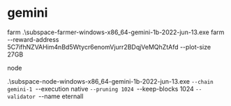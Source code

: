 # gemini

farm
.\subspace-farmer-windows-x86_64-gemini-1b-2022-jun-13.exe farm --reward-address 5C7ifhNZVAHim4nBd5Wtycr6enomVjurr2BDqjVeMQhZtAfd --plot-size 27GB


node

.\subspace-node-windows-x86_64-gemini-1b-2022-jun-13.exe `--chain gemini-1 `--execution native `--pruning 1024 `--keep-blocks 1024 `--validator `--name eternall
